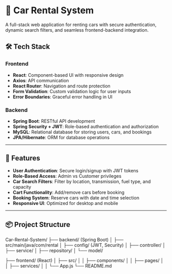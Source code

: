 # 🚗 Car Rental System

A full-stack web application for renting cars with secure authentication, dynamic search filters, and seamless frontend-backend integration.

## 🛠️ Tech Stack

### Frontend
- **React**: Component-based UI with responsive design
- **Axios**: API communication
- **React Router**: Navigation and route protection
- **Form Validation**: Custom validation logic for user inputs
- **Error Boundaries**: Graceful error handling in UI

### Backend
- **Spring Boot**: RESTful API development
- **Spring Security + JWT**: Role-based authentication and authorization
- **MySQL**: Relational database for storing users, cars, and bookings
- **JPA/Hibernate**: ORM for database operations

---

## 🔐 Features

- **User Authentication**: Secure login/signup with JWT tokens
- **Role-Based Access**: Admin vs Customer privileges
- **Car Search Filters**: Filter by location, transmission, fuel type, and capacity
- **Cart Functionality**: Add/remove cars before booking
- **Booking System**: Reserve cars with date and time selection
- **Responsive UI**: Optimized for desktop and mobile

---

## 📦 Project Structure

Car-Rental-System/ 
├── backend/ (Spring Boot) │
├── src/main/java/com/rental │
├── config/ (JWT, Security) │
├── controller/ │ 
├── service/ │ 
├── repository/ │
└── model/

├── frontend/ (React) │
├── src/ │ │
├── components/ │ 
│ ├── pages/ │ │
├── services/ │ 
│ └── App.js 
└── README.md
